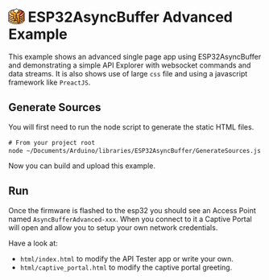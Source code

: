 # <img src="html/img/favicon.png" width="32" height="32" alt="ESP32AsyncBuffer" style="vertical-align: top" /> ESP32AsyncBuffer Advanced Example 

This example shows an advanced single page app using ESP32AsyncBuffer and
demonstrating a simple API Explorer with websocket commands and data streams.
It is also shows use of large `css` file and using a javascript framework like `PreactJS`.

## Generate Sources
You will first need to run the node script to generate the static HTML files.
```shell
# From your project root
node ~/Documents/Arduino/libraries/ESP32AsyncBuffer/GenerateSources.js
```

Now you can build and upload this example.


## Run

Once the firmware is flashed to the esp32 you should see an Access Point 
named `AsyncBufferAdvanced-xxx`. When you connect to it a Captive Portal
will open and allow you to setup your own network credentials.

Have a look at:
* `html/index.html` to modify the API Tester app or write your own.
* `html/captive_portal.html` to modify the captive portal greeting.
